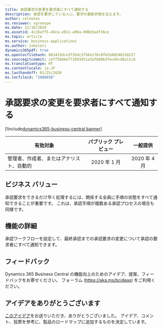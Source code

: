 ```yaml
---
title: 承認要求の変更を要求者にすべて通知する
description: 承認を要求している人に、要求の最新状態を伝えます。
author: relnotes
ms.reviewer: sgroespe
ms.date: 12/10/2019
ms.assetid: 4c26aff5-49ca-e911-a96a-000d3a4f36ce
ms.topic: article
ms.service: business-applications
ms.author: ivkoleti
dynamics365pdf: true
ms.openlocfilehash: 663433dce3f35dc3756e176c0fb2e80246310127
ms.sourcegitcommit: ceff5b6bef71093d51a3afb60b3fecd4cd8a11c8
ms.translationtype: HT
ms.contentlocale: ja-JP
ms.lasthandoff: 01/25/2020
ms.locfileid: "2986658"
---
```

# <a name="notify-requester-about-all-changes-for-an-approval-request"></a>承認要求の変更を要求者にすべて通知する
[!include[dynamics365-business-central banner](../includes/dynamics365-business-central.md)]

| 有効対象    |  パブリック プレビュー | 一般提供 | 
| ---------- | :----------: |:----------: |
|管理者、作成者、またはアナリスト、自動的|2020 年 1 月| 2020 年 4 月|


## <a name="business-value"></a>ビジネス バリュー
<!-- bv start -->
承認要求をできるだけ早く処理するには、関係する全員に手順の状態をすべて通知できることが重要です。 これは、承認手順が複数ある承認プロセスの場合も同様です。 
<!-- bv end -->



## <a name="feature-details"></a>機能の詳細
<!--feature detail start -->
承認ワークフローを設定して、最終承認までの承認要求の変更について承認の要求者にすべて通知できます。
<!--feature detail end -->






## <a name="tell-us-what-you-think"></a>フィードバック
Dynamics 365 Business Central の機能向上のためのアイデア、提案、フィードバックをお寄せください。 フォーラム (https://aka.ms/bcideas) をご利用ください。



## <a name="thank-you-for-your-idea"></a>アイデアをありがとうございます
[このアイデア](https://experience.dynamics.com/ideas/idea/?ideaid=21497486-0f89-e711-80c0-00155d7cd0b4)をお送りいただき、ありがとうございました。 アイデア、コメント、投票を参考に、製品のロードマップに追加するものを決定しています。
